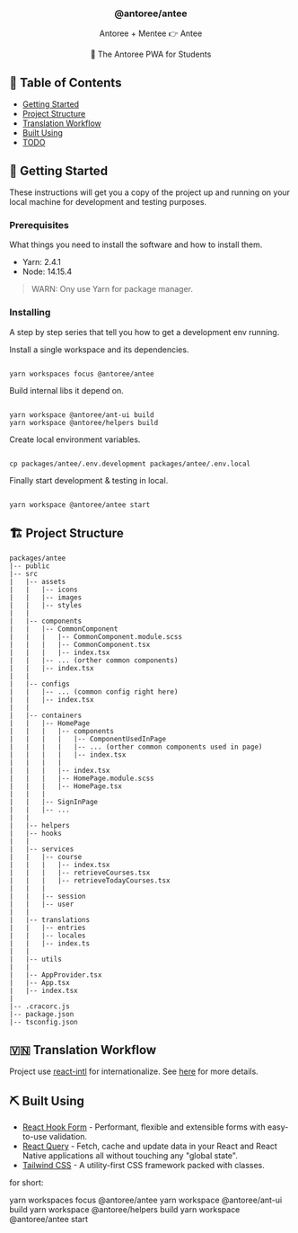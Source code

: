 <h3 align="center">@antoree/antee</h3>

<p align="center">Antoree + Mentee 👉 Antee</p>
<p align="center">🧒 The Antoree PWA for Students</p>

## 📝 Table of Contents

- [Getting Started](#getting_started)
- [Project Structure](#structure)
- [Translation Workflow](#translation_workflow)
- [Built Using](#built_using)
- [TODO](../TODO.md)

## 🏁 Getting Started <a name = "getting_started"></a>

These instructions will get you a copy of the project up and running on your local machine for development and testing purposes.

### Prerequisites

What things you need to install the software and how to install them.

- Yarn: 2.4.1
- Node: 14.15.4

> WARN: Ony use Yarn for package manager.

### Installing

A step by step series that tell you how to get a development env running.

Install a single workspace and its dependencies.

```

yarn workspaces focus @antoree/antee

```

Build internal libs it depend on.

```

yarn workspace @antoree/ant-ui build
yarn workspace @antoree/helpers build

```

Create local environment variables.

```

cp packages/antee/.env.development packages/antee/.env.local

```

Finally start development & testing in local.

```

yarn workspace @antoree/antee start

```

## 🏗 Project Structure <a name = "structure"></a>

```
packages/antee
|-- public
|-- src
|   |-- assets
|   |   |-- icons
|   |   |-- images
|   |   |-- styles
|   |
|   |-- components
|   |   |-- CommonComponent
|   |   |   |-- CommonComponent.module.scss
|   |   |   |-- CommonComponent.tsx
|   |   |   |-- index.tsx
|   |   |-- ... (orther common components)
|   |   |-- index.tsx
|   |
|   |-- configs
|   |   |-- ... (common config right here)
|   |   |-- index.tsx
|   |
|   |-- containers
|   |   |-- HomePage
|   |   |   |-- components
|   |   |   |   |-- ComponentUsedInPage
|   |   |   |   |-- ... (orther common components used in page)
|   |   |   |   |-- index.tsx
|   |   |   |
|   |   |   |-- index.tsx
|   |   |   |-- HomePage.module.scss
|   |   |   |-- HomePage.tsx
|   |   |
|   |   |-- SignInPage
|   |   |-- ...
|   |
|   |-- helpers
|   |-- hooks
|   |
|   |-- services
|   |   |-- course
|   |   |   |-- index.tsx
|   |   |   |-- retrieveCourses.tsx
|   |   |   |-- retrieveTodayCourses.tsx
|   |   |
|   |   |-- session
|   |   |-- user
|   |
|   |-- translations
|   |   |-- entries
|   |   |-- locales
|   |   |-- index.ts
|   |
|   |-- utils
|   |
|   |-- AppProvider.tsx
|   |-- App.tsx
|   |-- index.tsx
|
|-- .cracorc.js
|-- package.json
|-- tsconfig.json

```

## 🇻🇳 Translation Workflow <a name = "translation_workflow"></a>

Project use [react-intl](https://formatjs.io/docs/react-intl/) for internationalize.
See [here](../../docs/localize_guide.md#workflow) for more details.

## ⛏️ Built Using <a name = "built_using"></a>

- [React Hook Form](https://react-hook-form.com/) - Performant, flexible and extensible forms with easy-to-use validation.
- [React Query](https://react-query.tanstack.com/) - Fetch, cache and update data in your React and React Native applications all without touching any "global state".
- [Tailwind CSS](https://tailwindcss.com/) - A utility-first CSS framework packed with classes.

for short:

yarn workspaces focus @antoree/antee
yarn workspace @antoree/ant-ui build
yarn workspace @antoree/helpers build
yarn workspace @antoree/antee start
